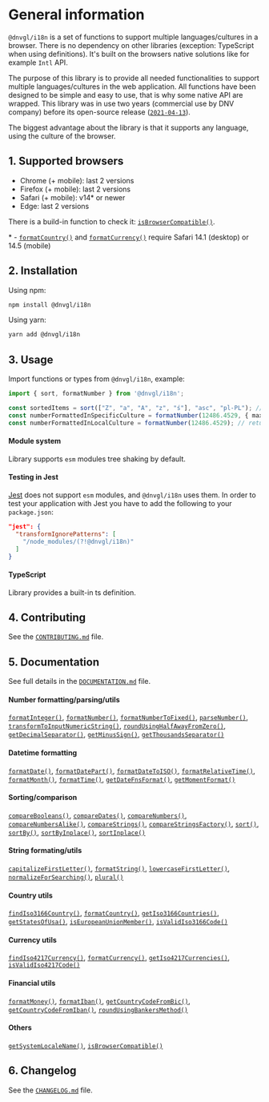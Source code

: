 # General information

`@dnvgl/i18n` is a set of functions to support multiple languages/cultures in a browser. There is no dependency on other libraries (exception: TypeScript when using definitions). It's built on the browsers native solutions like for example `Intl` API.

The purpose of this library is to provide all needed functionalities to support multiple languages/cultures in the web application. All functions have been designed to be simple and easy to use, that is why some native API are wrapped. This library was in use two years (commercial use by DNV company) before its open-source release ([`2021-04-13`](CHANGELOG.md#v010)).

The biggest advantage about the library is that it supports any language, using the culture of the browser.

## 1. Supported browsers

- Chrome (+ mobile): last 2 versions
- Firefox (+ mobile): last 2 versions
- Safari (+ mobile): v14* or newer
- Edge: last 2 versions

There is a build-in function to check it: [`isBrowserCompatible()`](DOCUMENTATION.md#isBrowserCompatible).

\* - [`formatCountry()`](DOCUMENTATION.md#formatCountry) and [`formatCurrency()`](DOCUMENTATION.md#formatCurrency) require Safari 14.1 (desktop) or 14.5 (mobile)

## 2. Installation

Using npm:
```bash
npm install @dnvgl/i18n
```

Using yarn:
```bash
yarn add @dnvgl/i18n
```

## 3. Usage

Import functions or types from `@dnvgl/i18n`, example:
```typescript
import { sort, formatNumber } from '@dnvgl/i18n';

const sortedItems = sort(["Z", "a", "A", "z", "ś"], "asc", "pl-PL"); // returns ["a", "A", "ś", "z", "Z"]
const numberFormattedInSpecificCulture = formatNumber(12486.4529, { maxPrecision: 2 }, "de-DE"); // returns "12.486,45"
const numberFormattedInLocalCulture = formatNumber(12486.4529); // returns "12 486,4529" using local browser culture (in this case 'pl-PL'); any culture can be supported out of the box
```

#### Module system
Library supports `esm` modules tree shaking by default.

#### Testing in Jest
[Jest](https://jestjs.io/) does not support `esm` modules, and `@dnvgl/i18n` uses them. In order to test your application with Jest you have to add the following to your `package.json`:
```json
"jest": {
  "transformIgnorePatterns": [
    "/node_modules/(?!@dnvgl/i18n)"
  ]
}
```

#### TypeScript
Library provides a built-in ts definition.

## 4. Contributing
See the [`CONTRIBUTING.md`](CONTRIBUTING.md) file.

## 5. Documentation
See full details in the [`DOCUMENTATION.md`](DOCUMENTATION.md) file.

#### Number formatting/parsing/utils
[`formatInteger()`](DOCUMENTATION.md#formatInteger), [`formatNumber()`](DOCUMENTATION.md#formatnumber), [`formatNumberToFixed()`](DOCUMENTATION.md#formatNumberToFixed), [`parseNumber()`](DOCUMENTATION.md#parseNumber), [`transformToInputNumericString()`](DOCUMENTATION.md#transformToInputNumericString), [`roundUsingHalfAwayFromZero()`](DOCUMENTATION.md#roundUsingHalfAwayFromZero), [`getDecimalSeparator()`](DOCUMENTATION.md#getDecimalSeparator), [`getMinusSign()`](DOCUMENTATION.md#getMinusSign), [`getThousandsSeparator()`](DOCUMENTATION.md#getThousandsSeparator)

#### Datetime formatting
[`formatDate()`](DOCUMENTATION.md#formatDate), [`formatDatePart()`](DOCUMENTATION.md#formatDatePart), [`formatDateToISO()`](DOCUMENTATION.md#formatDateToISO), [`formatRelativeTime()`](DOCUMENTATION.md#formatRelativeTime), [`formatMonth()`](DOCUMENTATION.md#formatMonth), [`formatTime()`](DOCUMENTATION.md#formatTime), [`getDateFnsFormat()`](DOCUMENTATION.md#getDateFnsFormat), [`getMomentFormat()`](DOCUMENTATION.md#getMomentFormat)

#### Sorting/comparison
[`compareBooleans()`](DOCUMENTATION.md#compareBooleans), [`compareDates()`](DOCUMENTATION.md#compareDates), [`compareNumbers()`](DOCUMENTATION.md#compareNumbers), [`compareNumbersAlike()`](DOCUMENTATION.md#compareNumbersAlike), [`compareStrings()`](DOCUMENTATION.md#compareStrings), [`compareStringsFactory()`](DOCUMENTATION.md#compareStringsFactory), [`sort()`](DOCUMENTATION.md#sort-sortinplace), [`sortBy()`](DOCUMENTATION.md#sortby-sortbyinplace), [`sortByInplace()`](DOCUMENTATION.md#sortby-sortbyinplace), [`sortInplace()`](DOCUMENTATION.md#sort-sortinplace)

#### String formating/utils
[`capitalizeFirstLetter()`](DOCUMENTATION.md#capitalizeFirstLetter), [`formatString()`](DOCUMENTATION.md#formatString), [`lowercaseFirstLetter()`](DOCUMENTATION.md#lowercaseFirstLetter), [`normalizeForSearching()`](DOCUMENTATION.md#normalizeForSearching), [`plural()`](DOCUMENTATION.md#plural)

#### Country utils
[`findIso3166Country()`](DOCUMENTATION.md#findIso3166Country), [`formatCountry()`](DOCUMENTATION.md#formatCountry), [`getIso3166Countries()`](DOCUMENTATION.md#getIso3166Countries), [`getStatesOfUsa()`](DOCUMENTATION.md#getStatesOfUsa), [`isEuropeanUnionMember()`](DOCUMENTATION.md#isEuropeanUnionMember), [`isValidIso3166Code()`](DOCUMENTATION.md#isValidIso3166Code)

#### Currency utils
[`findIso4217Currency()`](DOCUMENTATION.md#findIso4217Currency), [`formatCurrency()`](DOCUMENTATION.md#formatCurrency), [`getIso4217Currencies()`](DOCUMENTATION.md#getIso4217Currencies), [`isValidIso4217Code()`](DOCUMENTATION.md#isValidIso4217Code)

#### Financial utils
[`formatMoney()`](DOCUMENTATION.md#formatMoney), [`formatIban()`](DOCUMENTATION.md#formatIban), [`getCountryCodeFromBic()`](DOCUMENTATION.md#getCountryCodeFromBic), [`getCountryCodeFromIban()`](DOCUMENTATION.md#getCountryCodeFromIban), [`roundUsingBankersMethod()`](DOCUMENTATION.md#roundUsingBankersMethod)

#### Others
[`getSystemLocaleName()`](DOCUMENTATION.md#getSystemLocaleName), [`isBrowserCompatible()`](DOCUMENTATION.md#isBrowserCompatible)

## 6. Changelog
See the [`CHANGELOG.md`](CHANGELOG.md) file.